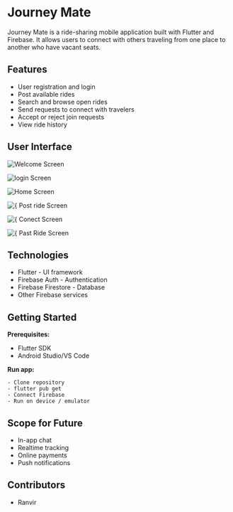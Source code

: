 # Journey Mate

Journey Mate is a ride-sharing mobile application built with Flutter and Firebase. It allows users to connect with others traveling from one place to another who have vacant seats.

## Features

- User registration and login
- Post available rides
- Search and browse open rides
- Send requests to connect with travelers
- Accept or reject join requests
- View ride history

## User Interface

![Welcome Screen](screenshots/welcome_screen.jpg?raw=true "Welcome Screen")

![login Screen](screenshots/sign_in_screen.jpg?raw=true "login Screen")

![Home Screen](screenshots/home_screen.jpg?raw=true "Home Screen")

![{ Post ride Screen](screenshots/create_ride.jpg?raw=true "Create Journey Screen")

![{ Conect Screen](screenshots/connection_req.jpg?raw=true "Connect Screen")

![{ Past Ride Screen](screenshots/past_rides.jpg?raw=true "Pash Rides Screen")

## Technologies

- Flutter - UI framework
- Firebase Auth - Authentication
- Firebase Firestore - Database
- Other Firebase services

## Getting Started

**Prerequisites:**

- Flutter SDK
- Android Studio/VS Code

**Run app:**

```
- Clone repository
- flutter pub get
- Connect Firebase
- Run on device / emulator
```

## Scope for Future

- In-app chat
- Realtime tracking
- Online payments
- Push notifications

## Contributors

- Ranvir
